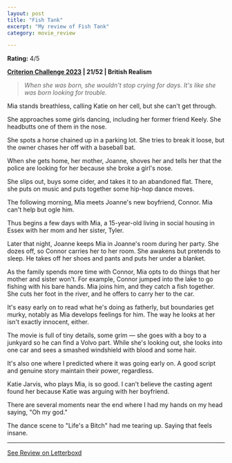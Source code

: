 ```yaml
---
layout: post
title: "Fish Tank"
excerpt: "My review of Fish Tank"
category: movie_review

---
```


**Rating:** 4/5

<b><a href="https://boxd.it/pXW6q/detail">Criterion Challenge 2023</a> | 21/52 | British Realism</b>

<blockquote><i>When she was born, she wouldn't stop crying for days. It's like she was born looking for trouble.</i></blockquote>

Mia stands breathless, calling Katie on her cell, but she can't get through.

She approaches some girls dancing, including her former friend Keely. She headbutts one of them in the nose.

She spots a horse chained up in a parking lot. She tries to break it loose, but the owner chases her off with a baseball bat.

When she gets home, her mother, Joanne, shoves her and tells her that the police are looking for her because she broke a girl's nose.

She slips out, buys some cider, and takes it to an abandoned flat. There, she puts on music and puts together some hip-hop dance moves.

The following morning, Mia meets Joanne's new boyfriend, Connor. Mia can't help but ogle him.

Thus begins a few days with Mia, a 15-year-old living in social housing in Essex with her mom and her sister, Tyler.

Later that night, Joanne keeps Mia in Joanne's room during her party. She dozes off, so Connor carries her to her room. She awakens but pretends to sleep. He takes off her shoes and pants and puts her under a blanket.

As the family spends more time with Connor, Mia opts to do things that her mother and sister won't. For example, Connor jumped into the lake to go fishing with his bare hands. Mia joins him, and they catch a fish together. She cuts her foot in the river, and he offers to carry her to the car.

It's easy early on to read what he's doing as fatherly, but boundaries get murky, notably as Mia develops feelings for him. The way he looks at her isn't exactly innocent, either.

The movie is full of tiny details, some grim — she goes with a boy to a junkyard so he can find a Volvo part. While she's looking out, she looks into one car and sees a smashed windshield with blood and some hair.

It's also one where I predicted where it was going early on. A good script and genuine story maintain their power, regardless.

Katie Jarvis, who plays Mia, is so good. I can't believe the casting agent found her because Katie was arguing with her boyfriend.

There are several moments near the end where I had my hands on my head saying, "Oh my god."

The dance scene to "Life's a Bitch" had me tearing up. Saying that feels insane.

<hr>

[See Review on Letterboxd](https://boxd.it/5c4U3V)
